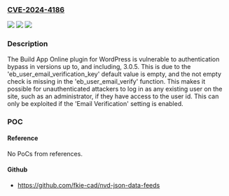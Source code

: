 ### [CVE-2024-4186](https://cve.mitre.org/cgi-bin/cvename.cgi?name=CVE-2024-4186)
![](https://img.shields.io/static/v1?label=Product&message=Edwiser%20Bridge%20%E2%80%93%20WordPress%20Moodle%20LMS%20Integration&color=blue)
![](https://img.shields.io/static/v1?label=Version&message=*%20&color=brightgreen)
![](https://img.shields.io/static/v1?label=Vulnerability&message=CWE-288%20Authentication%20Bypass%20Using%20an%20Alternate%20Path%20or%20Channel&color=brightgreen)

### Description

The Build App Online plugin for WordPress is vulnerable to authentication bypass in versions up to, and including, 3.0.5. This is due to the 'eb_user_email_verification_key' default value is empty, and the not empty check is missing in the 'eb_user_email_verify' function. This makes it possible for unauthenticated attackers to log in as any existing user on the site, such as an administrator, if they have access to the user id. This can only be exploited if the 'Email Verification' setting is enabled.

### POC

#### Reference
No PoCs from references.

#### Github
- https://github.com/fkie-cad/nvd-json-data-feeds

